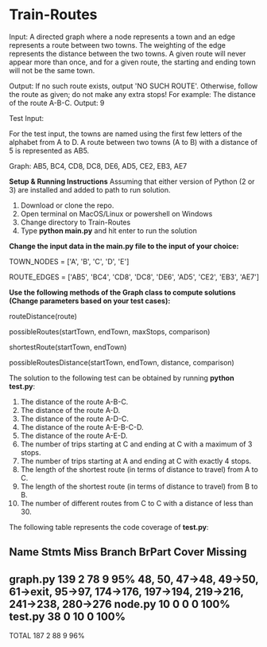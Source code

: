 # Train-Routes

Input:  A directed graph where a node represents a town and an edge represents a route between two towns.  The weighting of the edge represents the distance between the two towns.  A given route will never appear more than once, and for a given route, the starting and ending town will not be the same town.

Output: If no such route exists, output 'NO SUCH ROUTE'.  Otherwise, follow the route as given; do not make any extra stops!
For example: The distance of the route A-B-C.
Output: 9

Test Input:

For the test input, the towns are named using the first few letters of the alphabet from A to D.  A route between two towns (A to B) with a distance of 5 is represented as AB5.

Graph: AB5, BC4, CD8, DC8, DE6, AD5, CE2, EB3, AE7

**Setup & Running Instructions**
Assuming that either version of Python (2 or 3) are installed and added to path to run solution.

1. Download or clone the repo.
2. Open terminal on MacOS/Linux or powershell on Windows
3. Change directory to Train-Routes
4. Type **python main.py** and hit enter to run the solution

**Change the input data in the main.py file to the input of your choice:**

TOWN_NODES = ['A', 'B', 'C', 'D', 'E']

ROUTE_EDGES = ['AB5', 'BC4', 'CD8', 'DC8', 'DE6', 'AD5', 'CE2', 'EB3', 'AE7']

**Use the following methods of the Graph class to compute solutions (Change parameters based on your test cases):**

routeDistance(route)

possibleRoutes(startTown, endTown, maxStops, comparison)

shortestRoute(startTown, endTown)

possibleRoutesDistance(startTown, endTown, distance, comparison)

The solution to the following test can be obtained by running **python test.py**:

1. The distance of the route A-B-C.
2. The distance of the route A-D.
3. The distance of the route A-D-C.
4. The distance of the route A-E-B-C-D.
5. The distance of the route A-E-D.
6. The number of trips starting at C and ending at C with a maximum of 3 stops.
7. The number of trips starting at A and ending at C with exactly 4 stops.
8. The length of the shortest route (in terms of distance to travel) from A
to C.
9. The length of the shortest route (in terms of distance to travel) from B
to B.
10. The number of different routes from C to C with a distance of less than 30.

The following table represents the code coverage of **test.py**:

Name       Stmts   Miss Branch BrPart  Cover   Missing
------------------------------------------------------
graph.py     139      2     78      9    95%   48, 50, 
                                               47->48, 
                                               49->50, 
                                               61->exit, 
                                               95->97, 
                                               174->176, 
                                               197->194, 
                                               219->216, 
                                               241->238, 
                                               280->276
node.py       10      0      0      0   100%
test.py       38      0     10      0   100%
------------------------------------------------------
TOTAL        187      2     88      9    96%
